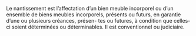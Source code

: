 Le nantissement est l’affectation d’un bien meuble incorporel ou d’un ensemble de
biens meubles incorporels, présents ou futurs, en garantie d’une ou plusieurs créances, présen-
tes ou futures, à condition que celles-ci soient déterminées ou déterminables.
Il est conventionnel ou judiciaire.